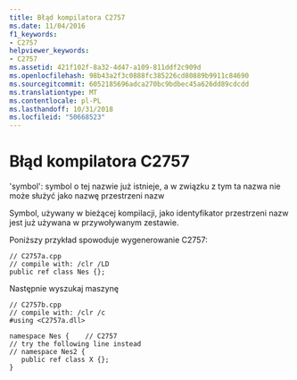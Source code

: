 ```yaml
---
title: Błąd kompilatora C2757
ms.date: 11/04/2016
f1_keywords:
- C2757
helpviewer_keywords:
- C2757
ms.assetid: 421f102f-8a32-4d47-a109-811ddf2c909d
ms.openlocfilehash: 98b43a2f3c0888fc385226cd80889b9911c84690
ms.sourcegitcommit: 6052185696adca270bc9bdbec45a626dd89cdcdd
ms.translationtype: MT
ms.contentlocale: pl-PL
ms.lasthandoff: 10/31/2018
ms.locfileid: "50668523"
---
```

# <a name="compiler-error-c2757"></a>Błąd kompilatora C2757

'symbol': symbol o tej nazwie już istnieje, a w związku z tym ta nazwa nie może służyć jako nazwę przestrzeni nazw

Symbol, używany w bieżącej kompilacji, jako identyfikator przestrzeni nazw jest już używana w przywoływanym zestawie.

Poniższy przykład spowoduje wygenerowanie C2757:

```
// C2757a.cpp
// compile with: /clr /LD
public ref class Nes {};
```

Następnie wyszukaj maszynę

```
// C2757b.cpp
// compile with: /clr /c
#using <C2757a.dll>

namespace Nes {    // C2757
// try the following line instead
// namespace Nes2 {
   public ref class X {};
}
```
